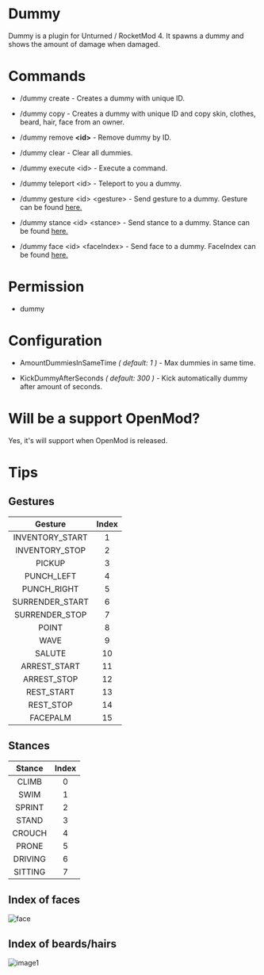 # Dummy
Dummy is a plugin for Unturned / RocketMod 4. It spawns a dummy and shows the amount of damage when damaged.

# Commands
- /dummy create - Creates a dummy with unique ID.

- /dummy copy - Creates a dummy with unique ID and copy skin, clothes, beard, hair, face from an owner.

- /dummy remove **&lt;id&gt;** - Remove dummy by ID.

- /dummy clear - Clear all dummies.

- /dummy execute &lt;id&gt; <command> - Execute a command.

- /dummy teleport &lt;id&gt; - Teleport to you a dummy.

- /dummy gesture &lt;id&gt; &lt;gesture&gt; - Send gesture to a dummy. Gesture can be found [here.](https://github.com/EvolutionPlugins/Dummy#tips#gestures)

- /dummy stance &lt;id&gt; &lt;stance&gt; - Send stance to a dummy. Stance can be found [here.](https://github.com/EvolutionPlugins/Dummy#tips#stances)
        
- /dummy face &lt;id&gt; &lt;faceIndex&gt; - Send face to a dummy. FaceIndex can be found [here.](https://github.com/EvolutionPlugins/Dummy#tips#index-of-faces)

# Permission
- dummy

# Configuration
- AmountDummiesInSameTime _( default: 1 )_ - Max dummies in same time.

- KickDummyAfterSeconds _( default: 300 )_ - Kick automatically dummy after amount of seconds.

# Will be a support OpenMod?
Yes, it's will support when OpenMod is released.

# Tips

## Gestures

|      Gesture     	| Index 	|
|:---------------:	|:-----:	|
| INVENTORY_START 	|   1   	|
|  INVENTORY_STOP 	|   2   	|
|      PICKUP     	|   3   	|
|    PUNCH_LEFT   	|   4   	|
|   PUNCH_RIGHT   	|   5   	|
| SURRENDER_START 	|   6   	|
|  SURRENDER_STOP 	|   7   	|
|      POINT      	|   8   	|
|       WAVE      	|   9   	|
|      SALUTE     	|   10  	|
|   ARREST_START  	|   11  	|
|   ARREST_STOP   	|   12  	|
|    REST_START   	|   13  	|
|    REST_STOP    	|   14  	|
|     FACEPALM    	|   15  	|

## Stances

|  Stance 	| Index 	|
|:-------:	|:-----:	|
|  CLIMB  	|   0   	|
|   SWIM  	|   1   	|
|  SPRINT 	|   2   	|
|  STAND  	|   3   	|
|  CROUCH 	|   4   	|
|  PRONE  	|   5   	|
| DRIVING 	|   6   	|
| SITTING 	|   7   	|

## Index of faces

![face](https://i.redd.it/eqve40c3cuqx.png)

## Index of beards/hairs

![image1](https://i.redd.it/t9qh0q76l16z.jpg)
